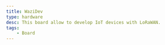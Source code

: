 ```yaml
---
title: WaziDev
type: hardware
desc: This board allow to develop IoT devices with LoRaWAN.
tags:
    - Board
---
```

